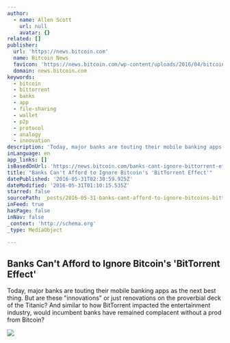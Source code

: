 ```yaml
---
author:
  - name: Allen Scott
    url: null
    avatar: {}
related: []
publisher:
  url: 'https://news.bitcoin.com'
  name: Bitcoin News
  favicon: 'https://news.bitcoin.com/wp-content/uploads/2016/04/bitcoin_fav.png'
  domain: news.bitcoin.com
keywords:
  - bitcoin
  - bittorrent
  - banks
  - app
  - file-sharing
  - wallet
  - p2p
  - protocol
  - analogy
  - innovation
description: 'Today, major banks are touting their mobile banking apps as the next best thing. But are these "innovations" or just renovations on the proverbial deck of the Titanic? And similar to how BitTorrent impacted the entertainment industry, would incumbent banks have remained complacent without a prod from Bitcoin?'
inLanguage: en
app_links: []
isBasedOnUrl: 'https://news.bitcoin.com/banks-cant-ignore-bittorrent-effect/'
title: "Banks Can't Afford to Ignore Bitcoin's 'BitTorrent Effect'"
datePublished: '2016-05-31T02:30:59.925Z'
dateModified: '2016-05-31T01:10:15.535Z'
starred: false
sourcePath: _posts/2016-05-31-banks-cant-afford-to-ignore-bitcoins-bittorrent-effect.md
inFeed: true
hasPage: false
inNav: false
_context: 'http://schema.org'
_type: MediaObject

---
```

<article style=""><h1>Banks Can't Afford to Ignore Bitcoin's 'BitTorrent Effect'</h1><p>Today, major banks are touting their mobile banking apps as the next best thing. But are these "innovations" or just renovations on the proverbial deck of the Titanic? And similar to how BitTorrent impacted the entertainment industry, would incumbent banks have remained complacent without a prod from Bitcoin?</p><img src="https://news.bitcoin.com/wp-content/uploads/2016/05/wave-bittorrent.jpg" /></article>